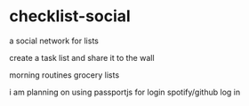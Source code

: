 # checklist-social
a social network for lists

create a task list and share it to the wall

morning routines
grocery lists


i am planning on using passportjs for login
spotify/github log in

